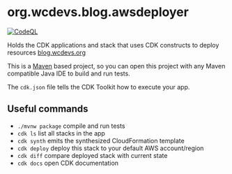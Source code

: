 # org.wcdevs.blog.awsdeployer

[![CodeQL](https://github.com/lealceldeiro/org.wcdevs.blog.awsdeployer/actions/workflows/codeql-analysis.yml/badge.svg)](https://github.com/lealceldeiro/org.wcdevs.blog.awsdeployer/actions/workflows/codeql-analysis.yml)

Holds the CDK applications and stack that uses CDK constructs to deploy resources [blog.wcdevs.org](https://blog.wcdevs.org)

This is a [Maven](https://maven.apache.org/) based project, so you can open this project with any Maven compatible Java
IDE to build and run tests.

The `cdk.json` file tells the CDK Toolkit how to execute your app.

## Useful commands

* `./mvnw package`     compile and run tests
* `cdk ls`          list all stacks in the app
* `cdk synth`       emits the synthesized CloudFormation template
* `cdk deploy`      deploy this stack to your default AWS account/region
* `cdk diff`        compare deployed stack with current state
* `cdk docs`        open CDK documentation
